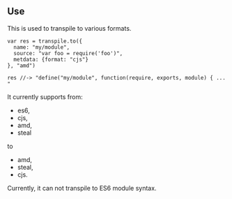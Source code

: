 ## Use

This is used to transpile to various formats.

    var res = transpile.to({
      name: "my/module",
      source: "var foo = require('foo')",
      metdata: {format: "cjs"}
    }, "amd")
    
    res //-> "define("my/module", function(require, exports, module) { ... "
    

It currently supports from:
 
 - es6, 
 - cjs, 
 - amd, 
 - steal
 
to 

 - amd, 
 - steal, 
 - cjs.

Currently, it can not transpile to ES6 module syntax.